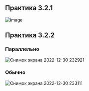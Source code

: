 
## Практика 3.2.1
![image](https://user-images.githubusercontent.com/55985434/209869478-d282e815-dfe7-46f5-85d5-2581a3d42b1a.png)

## Практика 3.2.2
### Параллельно
![Снимок экрана 2022-12-30 232921](https://user-images.githubusercontent.com/55985434/210101907-022194e4-b8ad-4a04-b0f2-698c990884d4.png)
### Обычно
![Снимок экрана 2022-12-30 233111](https://user-images.githubusercontent.com/55985434/210101914-e09b650e-f27f-43f8-b44c-d509788dad17.png)
